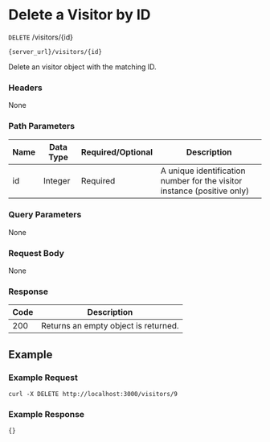 # Delete a Visitor by ID

`DELETE` /visitors/{id}

```
{server_url}/visitors/{id}
```
Delete an visitor object with the matching ID.

### Headers

None

### Path Parameters

| Name | Data Type | Required/Optional | Description |
| --- | --- | --- | --- |
| id | Integer | Required | A unique identification number for the visitor instance (positive only) |

### Query Parameters

None

### Request Body

None

### Response

| Code | Description |
| --- | --- |
| 200 | Returns an empty object is returned. |


## Example

### Example Request

```shell
curl -X DELETE http://localhost:3000/visitors/9
```

### Example Response

```shell
{}
```
